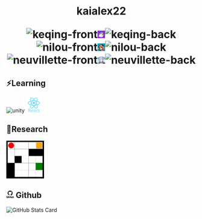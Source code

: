 <h1 align="center">kaialex22
  
![keqing-front](https://img.shields.io/static/v1?label=&message=keqing&color=gray&style=flat-square)<img src="img/keqing.png" alt="keqing" width=20 height=20/>![keqing-back](https://img.shields.io/static/v1?label=&message=sleeping&color=blueviolet&style=flat-square)
![nilou-front](https://img.shields.io/static/v1?label=&message=nilou&color=gray&style=flat-square)<img src="img/nilou.png" alt="nilou" width=20 height=20/>![nilou-back](https://img.shields.io/static/v1?label=&message=cute&color=009DBF&style=flat-square)
![neuvillette-front](https://img.shields.io/static/v1?label=&message=nilou&color=gray&style=flat-square)<img src="img/nuvi.png" alt="neuvillette" width=20 height=20/>![neuvillette-back](https://img.shields.io/static/v1?label=&message=strong&color=#e0fffe&style=flat-square)

</h1>

<h2>⚡️Learning</h2>
<div align="left">
  <img src="https://www.vectorlogo.zone/logos/unity3d/unity3d-icon.svg" alt="unity" width="40" height="40"/>
  <img src="https://raw.githubusercontent.com/devicons/devicon/master/icons/react/react-original-wordmark.svg" alt="react" width="40" height="40"/>
</div>

<h2>🌱Research</h2>
<img src="./img/game.png" alt="game" width="100" height="100"/>


<h2>
  <img src="https://raw.githubusercontent.com/devicons/devicon/master/icons/github/github-original-wordmark.svg" alt="react" width="20" height="20"/>
  Github
</h2>

![GitHub Stats Card](https://github-readme-stats.vercel.app/api?username=kaialex&&show_icons=true&theme=merko&&count_private=true)


<!--
**kaialex/kaialex** is a ✨ _special_ ✨ repository because its `README.md` (this file) appears on your GitHub profile.

Here are some ideas to get you started:

- 🔭 I’m currently working on ...
- 🌱 I’m currently learning ...
- 👯 I’m looking to collaborate on ...
- 🤔 I’m looking for help with ...
- 💬 Ask me about ...
- 📫 How to reach me: ...
- 😄 Pronouns: ...
- ⚡ Fun fact: ...
-->
